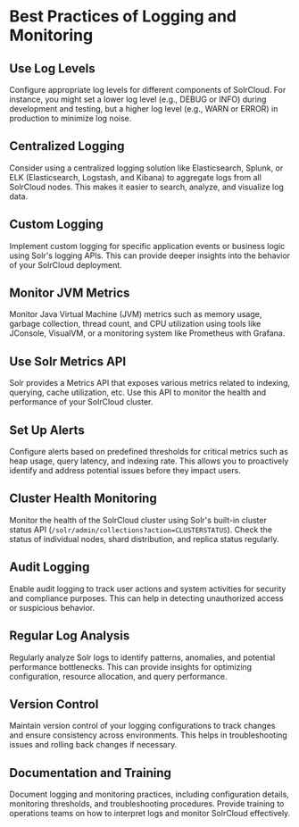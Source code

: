 # Best Practices of Logging and Monitoring

## Use Log Levels

Configure appropriate log levels for different components of SolrCloud. For instance, you might set a lower log level (e.g., DEBUG or INFO) during development and testing, but a higher log level (e.g., WARN or ERROR) in production to minimize log noise.


## Centralized Logging

Consider using a centralized logging solution like Elasticsearch, Splunk, or ELK (Elasticsearch, Logstash, and Kibana) to aggregate logs from all SolrCloud nodes. This makes it easier to search, analyze, and visualize log data.

## Custom Logging

Implement custom logging for specific application events or business logic using Solr's logging APIs. This can provide deeper insights into the behavior of your SolrCloud deployment.

## Monitor JVM Metrics

Monitor Java Virtual Machine (JVM) metrics such as memory usage, garbage collection, thread count, and CPU utilization using tools like JConsole, VisualVM, or a monitoring system like Prometheus with Grafana.

## Use Solr Metrics API

Solr provides a Metrics API that exposes various metrics related to indexing, querying, cache utilization, etc. Use this API to monitor the health and performance of your SolrCloud cluster.

## Set Up Alerts

Configure alerts based on predefined thresholds for critical metrics such as heap usage, query latency, and indexing rate. This allows you to proactively identify and address potential issues before they impact users.

## Cluster Health Monitoring

Monitor the health of the SolrCloud cluster using Solr's built-in cluster status API (`/solr/admin/collections?action=CLUSTERSTATUS`). Check the status of individual nodes, shard distribution, and replica status regularly.

## Audit Logging

Enable audit logging to track user actions and system activities for security and compliance purposes. This can help in detecting unauthorized access or suspicious behavior.

## Regular Log Analysis

Regularly analyze Solr logs to identify patterns, anomalies, and potential performance bottlenecks. This can provide insights for optimizing configuration, resource allocation, and query performance.

## Version Control

Maintain version control of your logging configurations to track changes and ensure consistency across environments. This helps in troubleshooting issues and rolling back changes if necessary.

## Documentation and Training

Document logging and monitoring practices, including configuration details, monitoring thresholds, and troubleshooting procedures. Provide training to operations teams on how to interpret logs and monitor SolrCloud effectively.
